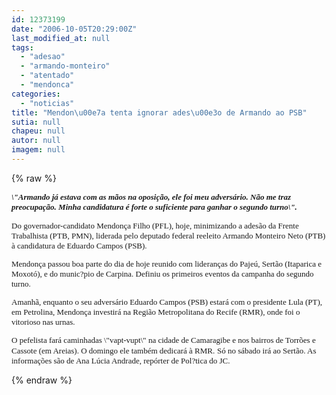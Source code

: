 ```yaml
---
id: 12373199
date: "2006-10-05T20:29:00Z"
last_modified_at: null
tags:
  - "adesao"
  - "armando-monteiro"
  - "atentado"
  - "mendonca"
categories:
  - "noticias"
title: "Mendon\u00e7a tenta ignorar ades\u00e3o de Armando ao PSB"
sutia: null
chapeu: null
autor: null
imagem: null
---
```

{% raw %}
<p><B><I><FONT size=2></p>
<p><P><FONT face=Verdana>\"Armando já estava com as mãos na oposição, ele foi meu adversário. Não me traz preocupação. Minha candidatura é forte o suficiente para ganhar o segundo turno\".</FONT></P></I></B></p>
<p><P><FONT face=Verdana>Do governador-candidato Mendonça Filho (PFL), hoje, minimizando a adesão da Frente Trabalhista (PTB, PMN), liderada pelo deputado federal reeleito Armando Monteiro Neto (PTB) à candidatura de Eduardo Campos (PSB).</FONT></P><B></B></p>
<p><P><FONT face=Verdana>Mendonça passou boa parte do dia de hoje reunido com lideranças do Pajeú, Sertão (Itaparica e Moxotó), e do munic?pio de Carpina. Definiu os primeiros eventos da campanha do segundo turno.</FONT></P></p>
<p><P><FONT face=Verdana>Amanhã, enquanto o seu adversário Eduardo Campos (PSB)&nbsp;estará com o presidente Lula (PT), em Petrolina, Mendonça investirá na Região Metropolitana do Recife (RMR), onde foi o vitorioso nas urnas. </FONT></P></p>
<p><P><FONT face=Verdana>O pefelista fará caminhadas \"vapt-vupt\" na cidade de Camaragibe e nos bairros de Torrões e Cassote (em Areias). O domingo ele também dedicará à RMR.</FONT> <FONT face=Verdana>Só no sábado irá ao Sertão. As informações são de Ana Lúcia Andrade, repórter de Pol?tica do JC.</FONT></P></FONT> </p>
{% endraw %}